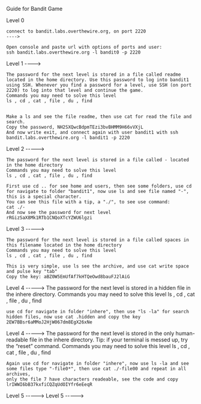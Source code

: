 Guide for Bandit Game

Level 0

	connect to bandit.labs.overthewire.org, on port 2220 
	---->

	Open console and paste url with options of ports and user:
	ssh bandit.labs.overthewire.org -l bandit0 -p 2220

Level 1
	---->

	The password for the next level is stored in a file called readme located in the home directory. Use this password to log into bandit1 using SSH. Whenever you find a password for a level, use SSH (on port 2220) to log into that level and continue the game.
	Commands you may need to solve this level
	ls , cd , cat , file , du , find 


	Make a ls and see the file readme, then use cat for read the file and search.
	Copy the password, NH2SXQwcBdpmTEzi3bvBHMM9H66vVXjL
	And now write exit, and connect again with user bandit1 with ssh bandit.labs.overthewire.org -l bandit1 -p 2220

Level 2
	----->

	The password for the next level is stored in a file called - located in the home directory
	Commands you may need to solve this level
	ls , cd , cat , file , du , find

	First use cd .. for see home and users, then see some folders, use cd for navigate to folder "bandit1", now use ls and see file named "-", this is a special character.
	You can see this file with a tip, a "./", to see use command:
	cat ./-
	And now see the password for next level rRGizSaX8Mk1RTb1CNQoXTcYZWU6lgzi

Level 3
	----->

	The password for the next level is stored in a file called spaces in this filename located in the home directory
	Commands you may need to solve this level
	ls , cd , cat , file , du , find

	This is very simple, use ls see the archive, and use cat write space and pulse key "tab"
	Copy the key: aBZ0W5EmUfAf7kHTQeOwd8bauFJ2lAiG

Level 4
	----->
	The password for the next level is stored in a hidden file in the inhere directory.
	Commands you may need to solve this level
	ls , cd , cat , file , du , find

	use cd for navigate in folder "inhere", then use "ls -la" for search hidden files, now use cat .hidden and copy the key
	2EW7BBsr6aMMoJ2HjW067dm8EgX26xNe


Level 4
	----->
	The password for the next level is stored in the only human-readable file in the inhere directory. Tip: if your terminal is messed up, try the “reset” command.
	Commands you may need to solve this level
	ls , cd , cat , file , du , find

	Again use cd for navigate in folder "inhere", now use ls -la and see some files type "-file0*", then use cat ./-file00 and repeat in all archives,
	only the file 7 have characters readeable, see the code and copy 
	lrIWWI6bB37kxfiCQZqUdOIYfr6eEeqR
	
Level 5
	----->
Level 5
	----->